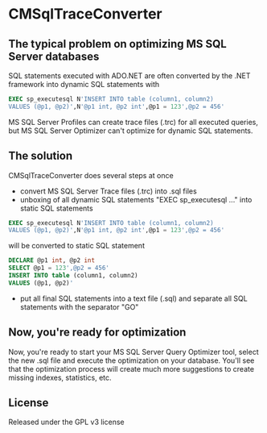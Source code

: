 # CMSqlTraceConverter

## The typical problem on optimizing MS SQL Server databases

SQL statements executed with ADO.NET are often converted by the .NET framework into dynamic SQL statements with 
```sql
EXEC sp_executesql N'INSERT INTO table (column1, column2) 
VALUES (@p1, @p2)',N'@p1 int, @p2 int',@p1 = 123',@p2 = 456'
```

MS SQL Server Profiles can create trace files (.trc) for all executed queries, but MS SQL Server Optimizer can't optimize for dynamic SQL statements.

## The solution

CMSqlTraceConverter does several steps at once
- convert MS SQL Server Trace files (.trc) into .sql files
- unboxing of all dynamic SQL statements "EXEC sp_executesql ..." into static SQL statements
```sql
EXEC sp_executesql N'INSERT INTO table (column1, column2) 
VALUES (@p1, @p2)',N'@p1 int, @p2 int',@p1 = 123',@p2 = 456'
```
will be converted to static SQL statement
```sql
DECLARE @p1 int, @p2 int
SELECT @p1 = 123',@p2 = 456'
INSERT INTO table (column1, column2) 
VALUES (@p1, @p2)'
```
- put all final SQL statements into a text file (.sql) and separate all SQL statements with the separator "GO"

## Now, you're ready for optimization
Now, you're ready to start your MS SQL Server Query Optimizer tool, select the new .sql file and execute the optimization on your database. You'll see that the optimization process will create much more suggestions to create missing indexes, statistics, etc.

## License
Released under the GPL v3 license

